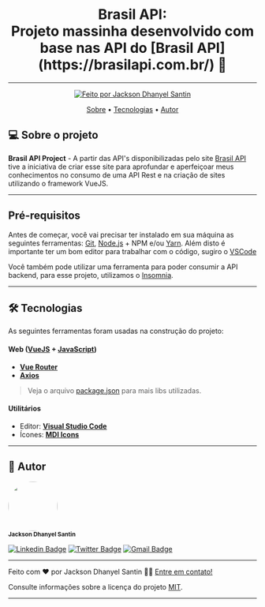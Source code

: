 <h1 align="center"> 
	Brasil API: <br/>
	Projeto massinha desenvolvido com base nas API do [Brasil API](https://brasilapi.com.br/) 🚀 
</h1>

---

<p align="center">
  <a href="http://about-me-jacksonsantin.vercel.app/">
    <img alt="Feito por Jackson Dhanyel Santin" src="https://img.shields.io/badge/feito%20por-Jackson-%238257E5">
  </a>
</p>

<p align="center">
 <a href="#-sobre-o-projeto">Sobre</a> •
 <a href="#-tecnologias">Tecnologias</a> •  
 <a href="#-autor">Autor</a> 
</p>

## 💻 Sobre o projeto

**Brasil API Project** - A partir das API's disponibilizadas pelo site [Brasil API](https://brasilapi.com.br/) tive a iniciativa de criar esse site para aprofundar e aperfeiçoar meus conhecimentos no consumo de uma API Rest e na criação de sites utilizando o framework VueJS.


---

## Pré-requisitos

Antes de começar, você vai precisar ter instalado em sua máquina as seguintes ferramentas:
[Git](https://git-scm.com), [Node.js](https://nodejs.org/en/) + NPM e/ou [Yarn](https://yarnpkg.com/).
Além disto é importante ter um bom editor para trabalhar com o código, sugiro o [VSCode](https://code.visualstudio.com/)

Você também pode utilizar uma ferramenta para poder consumir a API backend, para esse projeto, utilizamos o [Insomnia](https://insomnia.rest/).

---

## 🛠 Tecnologias

As seguintes ferramentas foram usadas na construção do projeto:

#### **Web** ([VueJS](https://vuejs.org/) + [JavaScript](https://www.javascript.com/))

- **[Vue Router](https://router.vuejs.org/)**
- **[Axios](https://axios-http.com/)**

> Veja o arquivo [package.json](https://github.com/JacksonSantin/brasil-api-application-web/blob/main/package.json) para mais libs utilizadas.

#### **Utilitários**

- Editor: **[Visual Studio Code](https://code.visualstudio.com/)**
- Ícones: **[MDI Icons](https://pictogrammers.com/library/mdi/)**

---

## 🦸 Autor

<img style="border-radius: 50%;" src="https://avatars.githubusercontent.com/u/30778051?v=4" width="100px;" alt=""/><br /><sub><b>Jackson Dhanyel Santin</b></sub>

[![Linkedin Badge](https://img.shields.io/badge/-Linkedin-0077b5?style=flat-square&logo=Linkedin&logoColor=white&link=https://www.linkedin.com/in/jackson-dhanyel-santin/)](https://www.linkedin.com/in/jackson-dhanyel-santin/)
[![Twitter Badge](https://img.shields.io/badge/-Twitter-1ca0f1?style=flat-square&labelColor=1ca0f1&logo=twitter&logoColor=white&link=https://twitter.com/DhanyelJack)](https://twitter.com/DhanyelJack)
[![Gmail Badge](https://img.shields.io/badge/-Gmail-c71610?style=flat-square&logo=Gmail&logoColor=white&link=mailto:jackdhanyelsn@gmail.com)](mailto:jackdhanyelsn@gmail.com)

---


Feito com ❤️ por Jackson Dhanyel Santin 👋🏽 [Entre em contato!](https://about-me-jacksonsantin.vercel.app/#contato)

Consulte informações sobre a licença do projeto [MIT](https://github.com/JacksonSantin/brasil-api-application-web/blob/master/LICENSE).

---
